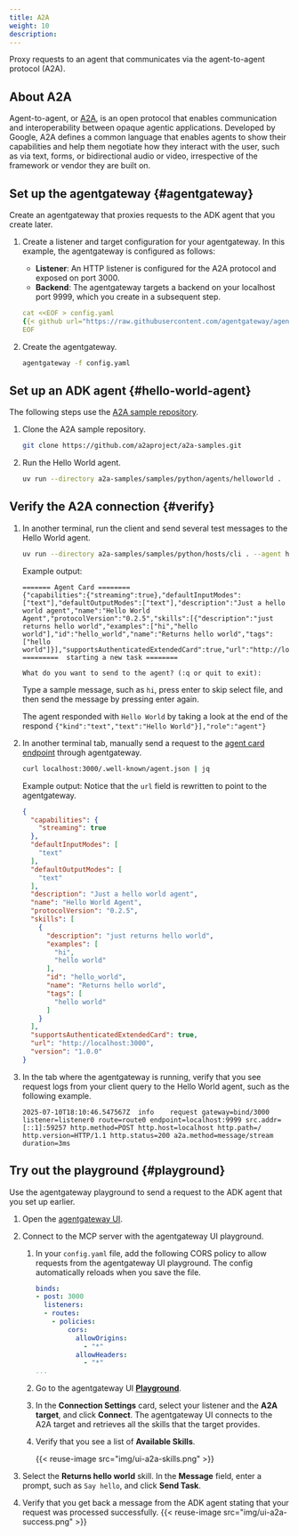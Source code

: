 ```yaml
---
title: A2A
weight: 10
description:
---
```


Proxy requests to an agent that communicates via the agent-to-agent protocol (A2A).

## About A2A

Agent-to-agent, or [A2A](https://github.com/google/A2A), is an open protocol that enables communication and interoperability between opaque agentic applications. Developed by Google, A2A defines a common language that enables agents to show their capabilities and help them negotiate how they interact with the user, such as via text, forms, or bidirectional audio or video, irrespective of the framework or vendor they are built on.

## Set up the agentgateway {#agentgateway}

Create an agentgateway that proxies requests to the ADK agent that you create later.

1. Create a listener and target configuration for your agentgateway. In this example, the agentgateway is configured as follows:
   * **Listener**: An HTTP listener is configured for the A2A protocol and exposed on port 3000.
   * **Backend**: The agentgateway targets a backend on your localhost port 9999, which you create in a subsequent step.
   ```yaml
   cat <<EOF > config.yaml
   {{< github url="https://raw.githubusercontent.com/agentgateway/agentgateway/refs/heads/main/examples/a2a/config.yaml" >}}
   EOF
   ```

2. Create the agentgateway.
   ```sh
   agentgateway -f config.yaml
   ```

## Set up an ADK agent {#hello-world-agent}

The following steps use the [A2A sample repository](https://github.com/a2aproject/a2a-samples).

1. Clone the A2A sample repository.
   ```sh
   git clone https://github.com/a2aproject/a2a-samples.git
   ```

2. Run the Hello World agent.

   ```sh
   uv run --directory a2a-samples/samples/python/agents/helloworld .
   ```

## Verify the A2A connection {#verify}

1. In another terminal, run the client and send several test messages to the Hello World agent.

   ```sh
   uv run --directory a2a-samples/samples/python/hosts/cli . --agent http://localhost:3000
   ```

   Example output:

   ```
   ======= Agent Card ========
   {"capabilities":{"streaming":true},"defaultInputModes":["text"],"defaultOutputModes":["text"],"description":"Just a hello world agent","name":"Hello World Agent","protocolVersion":"0.2.5","skills":[{"description":"just returns hello world","examples":["hi","hello world"],"id":"hello_world","name":"Returns hello world","tags":["hello world"]}],"supportsAuthenticatedExtendedCard":true,"url":"http://localhost:3000","version":"1.0.0"}
   =========  starting a new task ========

   What do you want to send to the agent? (:q or quit to exit):
   ```

   Type a sample message, such as `hi`, press enter to skip select file, and then send the message by pressing enter again.

   The agent responded with `Hello World` by taking a look at the end of the respond `{"kind":"text","text":"Hello World"}],"role":"agent"}`

2. In another terminal tab, manually send a request to the [agent card endpoint](https://www.agentcard.net/) through agentgateway.

   ```sh
   curl localhost:3000/.well-known/agent.json | jq
   ```

   Example output: Notice that the `url` field is rewritten to point to the agentgateway.

   ```json
   {
     "capabilities": {
       "streaming": true
     },
     "defaultInputModes": [
       "text"
     ],
     "defaultOutputModes": [
       "text"
     ],
     "description": "Just a hello world agent",
     "name": "Hello World Agent",
     "protocolVersion": "0.2.5",
     "skills": [
       {
         "description": "just returns hello world",
         "examples": [
           "hi",
           "hello world"
         ],
         "id": "hello_world",
         "name": "Returns hello world",
         "tags": [
           "hello world"
         ]
       }
     ],
     "supportsAuthenticatedExtendedCard": true,
     "url": "http://localhost:3000",
     "version": "1.0.0"
   }
   ```

3. In the tab where the agentgateway is running, verify that you see request logs from your client query to the Hello World agent, such as the following example.

   ```text
   2025-07-10T18:10:46.547567Z	info	request	gateway=bind/3000 listener=listener0 route=route0 endpoint=localhost:9999 src.addr=[::1]:59257 http.method=POST http.host=localhost http.path=/ http.version=HTTP/1.1 http.status=200 a2a.method=message/stream duration=3ms
   ```

## Try out the playground {#playground}

Use the agentgateway playground to send a request to the ADK agent that you set up earlier.

1. Open the [agentgateway UI](http://localhost:15000/ui/).

2. Connect to the MCP server with the agentgateway UI playground.
   1. In your `config.yaml` file, add the following CORS policy to allow requests from the agentgateway UI playground. The config automatically reloads when you save the file.

      ```yaml
      binds:
      - post: 3000
        listeners:
        - routes:
          - policies:
              cors:
                allowOrigins:
                  - "*"
                allowHeaders:
                  - "*"
      ...
      ```
   1. Go to the agentgateway UI [**Playground**](http://localhost:15000/ui/playground/).
   2. In the **Connection Settings** card, select your listener and the **A2A target**, and click **Connect**. The agentgateway UI connects to the A2A target and retrieves all the skills that the target provides.
   3. Verify that you see a list of **Available Skills**.

      {{< reuse-image src="img/ui-a2a-skills.png" >}}

3. Select the **Returns hello world** skill. In the **Message** field, enter a prompt, such as `Say hello`, and click **Send Task**.

4. Verify that you get back a message from the ADK agent stating that your request was processed successfully.
   {{< reuse-image src="img/ui-a2a-success.png" >}}
